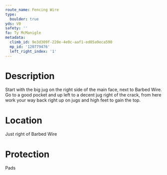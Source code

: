 ```yaml
---
route_name: Fencing Wire
type:
  boulder: true
yds: V0
safety: ''
fa: Ty McManigle
metadata:
  climb_id: 9e3d309f-220e-4e0c-aaf1-ed05a9eca590
  mp_id: '120779476'
  left_right_index: '1'
---
```

# Description
Start with the big jug on the right side of the main face, next to Barbed Wire. Go to a good pocket and up left to a decent jug right of the crack, from here work your way back right up on jugs and high feet to gain the top.

# Location
Just right of Barbed Wire

# Protection
Pads
